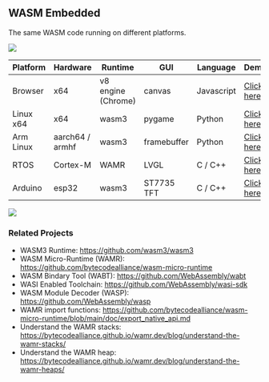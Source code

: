 ## WASM Embedded

The same WASM code running on different platforms.

![](dino.gif)

| Platform  | Hardware        | Runtime            | GUI         | Language   | Demo                      |
| --------- | --------------- | ------------------ | ----------- | ---------- | ------------------------- |
| Browser   | x64             | v8 engine (Chrome) | canvas      | Javascript | [Click here](./browser)   |
| Linux x64 | x64             | wasm3              | pygame      | Python     | [Click here](./linux)     |
| Arm Linux | aarch64 / armhf | wasm3              | framebuffer | Python     | [Click here](./arm-linux) |
| RTOS      | Cortex-M        | WAMR               | LVGL        | C / C++    | [Click here](./rtos)      |
| Arduino   | esp32           | wasm3              | ST7735 TFT  | C / C++    | [Click here](./arduino)   |

![](fire.gif)

### Related Projects

- WASM3 Runtime: https://github.com/wasm3/wasm3
- WASM Micro-Runtime (WAMR): https://github.com/bytecodealliance/wasm-micro-runtime
- WASM Bindary Tool (WABT): https://github.com/WebAssembly/wabt
- WASI Enabled Toolchain: https://github.com/WebAssembly/wasi-sdk
- WASM Module Decoder (WASP): https://github.com/WebAssembly/wasp
- WAMR import functions: https://github.com/bytecodealliance/wasm-micro-runtime/blob/main/doc/export_native_api.md
- Understand the WAMR stacks: https://bytecodealliance.github.io/wamr.dev/blog/understand-the-wamr-stacks/
- Understand the WAMR heap: https://bytecodealliance.github.io/wamr.dev/blog/understand-the-wamr-heaps/
